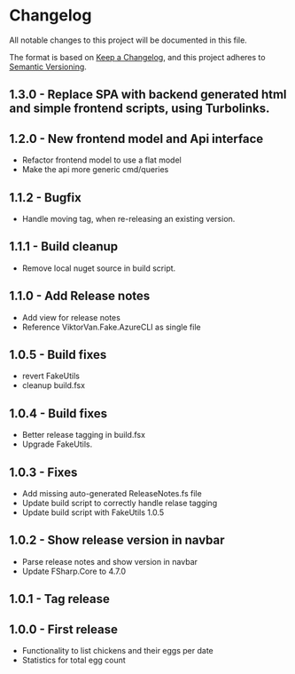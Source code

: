 # Changelog
All notable changes to this project will be documented in this file.

The format is based on [Keep a Changelog](https://keepachangelog.com/en/1.0.0/),
and this project adheres to [Semantic Versioning](https://semver.org/spec/v2.0.0.html).

## 1.3.0 - Replace SPA with backend generated html and simple frontend scripts, using Turbolinks.

## 1.2.0 - New frontend model and Api interface
* Refactor frontend model to use a flat model
* Make the api more generic cmd/queries

## 1.1.2 - Bugfix
* Handle moving tag, when re-releasing an existing version.

## 1.1.1 - Build cleanup
* Remove local nuget source in build script.

## 1.1.0 - Add Release notes
* Add view for release notes
* Reference ViktorVan.Fake.AzureCLI as single file 

## 1.0.5 - Build fixes
* revert FakeUtils
* cleanup build.fsx

## 1.0.4 - Build fixes
* Better release tagging in build.fsx
* Upgrade FakeUtils.

## 1.0.3 - Fixes
* Add missing auto-generated ReleaseNotes.fs file
* Update build script to correctly handle relase tagging
* Update build script with FakeUtils 1.0.5

## 1.0.2 - Show release version in navbar
* Parse release notes and show version in navbar
* Update FSharp.Core to 4.7.0

## 1.0.1 - Tag release 

## 1.0.0 - First release
* Functionality to list chickens and their eggs per date
* Statistics for total egg count

